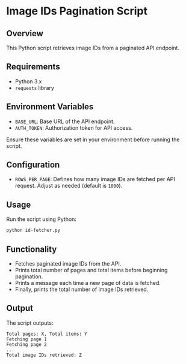 # Image IDs Pagination Script

## Overview

This Python script retrieves image IDs from a paginated API endpoint.

## Requirements

- Python 3.x
- `requests` library

## Environment Variables

- `BASE_URL`: Base URL of the API endpoint.
- `AUTH_TOKEN`: Authorization token for API access.

Ensure these variables are set in your environment before running the script.

## Configuration

- `ROWS_PER_PAGE`: Defines how many image IDs are fetched per API request. Adjust as needed (default is `1000`).

## Usage

Run the script using Python:

```bash
python id-fetcher.py
```

## Functionality

- Fetches paginated image IDs from the API.
- Prints total number of pages and total items before beginning pagination.
- Prints a message each time a new page of data is fetched.
- Finally, prints the total number of image IDs retrieved.

## Output

The script outputs:

```
Total pages: X, Total items: Y
Fetching page 1
Fetching page 2
...
Total image IDs retrieved: Z
```